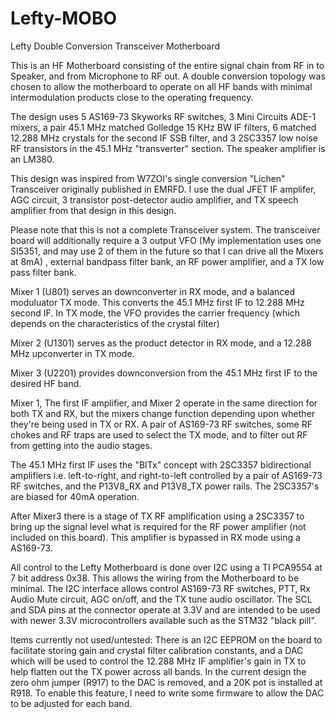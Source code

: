 # Lefty-MOBO
Lefty Double Conversion Transceiver Motherboard

This is an HF Motherboard consisting of the entire signal chain from RF in to Speaker, and from Microphone to RF out.  A double conversion topology was chosen to allow the motherboard to operate on all HF bands with minimal intermodulation products close to the operating frequency.

The design uses 5 AS169-73 Skyworks RF switches,  3 Mini Circuits ADE-1 mixers, a pair 45.1 MHz matched Golledge 15 KHz BW IF filters, 6 matched 12.288 MHz crystals for the second IF SSB filter, and 3 2SC3357 low noise RF transistors in the 45.1 MHz "transverter" section. The speaker amplifier is an LM380.

This design was inspired from W7ZOI's single conversion "Lichen" Transceiver originally published in EMRFD. I use the dual JFET IF amplifer, AGC circuit, 3 transistor post-detector audio amplifier, and TX speech amplifier from that design in this design.

Please note that this is not a complete Transceiver system. The transceiver board will additionally require a 3 output VFO (My implementation uses one SI5351, and may use 2 of them in the future so that I can drive all the Mixers at 8mA) ,  external bandpass filter bank, an RF power amplifier, and a TX low pass filter bank.

Mixer 1 (U801) serves an downconverter in RX mode, and a balanced moduluator TX mode. This converts the 45.1 MHz first IF to 12.288 MHz second IF. In TX mode, the VFO provides the carrier frequency (which depends on the characteristics of the crystal filter)

Mixer 2 (U1301) serves as the product detector in RX mode, and a 12.288 MHz upconverter in TX mode.

Mixer 3 (U2201) provides downconversion from the 45.1 MHz first IF to the desired HF band.

Mixer 1, The first IF amplifier, and Mixer 2 operate in the same direction for both TX and RX, but the mixers change function depending upon whether they're being used in TX or RX. A pair of AS169-73 RF switches, some RF chokes and RF traps are used to select the TX mode, and to filter out RF from getting into the audio stages.

The 45.1 MHz first IF uses the "BITx" concept with 2SC3357 bidirectional amplifiers i.e. left-to-right, and right-to-left controlled by a pair of AS169-73 RF switches, and the P13V8_RX and P13V8_TX power rails. The 2SC3357's are biased for 40mA operation.

After Mixer3 there is a stage of TX RF amplification using a 2SC3357 to bring up the signal level what is required for the RF power amplifier (not included on this board). This amplifier is bypassed in RX mode using a AS169-73.

All control to the Lefty Motherboard is done over I2C using a TI PCA9554 at 7 bit address 0x38. This allows the wiring from the Motherboard to be minimal. 
The I2C interface allows control AS169-73 RF switches, PTT, Rx Audio Mute circuit, AGC on/off, and the TX tune audio oscillator. The SCL and SDA pins at the connector operate at 3.3V and are intended to be used with newer 3.3V microcontrollers available such as the STM32 "black pill".

Items currently not used/untested: There is an I2C EEPROM on the board to facilitate storing gain and crystal filter calibration constants, and a DAC which will be used to control the 12.288 MHz IF amplifier's gain in TX to help flatten out the TX power across all bands. In the current design the zero ohm jumper (R917) to the DAC is removed, and a 20K pot is installed at R918. To enable this feature, I need to write some firmware to allow the DAC to be adjusted for each band.





